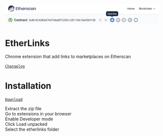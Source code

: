 ![](etherlinks.png)

# EtherLinks

Chrome extension that add links to marketplaces on Etherscan

[`Changelog`](CHANGELOG.md)

# Installation

[`Download`](https://github.com/oe-d/etherlinks/archive/refs/heads/main.zip)

Extract the zip file  
Go to extensions in your browser  
Enable Developer mode  
Click Load unpacked  
Select the etherlinks folder
